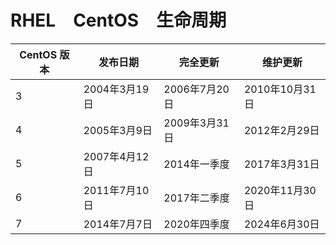 # RHEL　CentOS　生命周期
| CentOS 版本	| 发布日期	| 完全更新	| 维护更新 |
|------------|----------|----------|---------|
| 3	| 2004年3月19日	| 2006年7月20日	| 2010年10月31日|
| 4	| 2005年3月9日	| 2009年3月31日	| 2012年2月29日|
| 5	| 2007年4月12日	| 2014年一季度	| 2017年3月31日|
| 6	| 2011年7月10日	| 2017年二季度	| 2020年11月30日|
| 7	| 2014年7月7日	| 2020年四季度	| 2024年6月30日|
